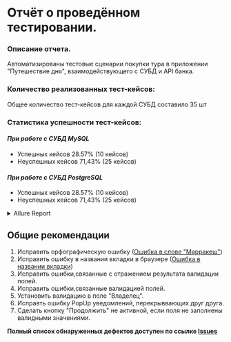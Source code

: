 # Отчёт о проведённом тестировании.

### Описание отчета.
Автоматизированы тестовые сценарии покупки тура в приложении "Путешествие дня", взаимодействующего с СУБД и API банка.


### Количество реализованных тест-кейсов: 

Общее количество тест-кейсов для каждой СУБД составило 35 шт

### Статистика успешности тест-кейсов:

#### ***При работе с СУБД MySQL***
* Успешных кейсов 28.57% (10 кейсов)
* Неуспешных кейсов 71,43% (25 кейсов)


#### ***При работе с СУБД PostgreSQL***
* Успешных кейсов 28.57% (10 кейсов)
* Неуспешных кейсов 71,43% (25 кейсов)

<details>
   <summary>Allure Report</summary>

[![ScreenShot](https://github.com/Rasalam/Diploma/blob/294f788bb090636c80fe8e5e25bcd6e783a0d455/documents/pictures/01%20Allure.png)
  
[![ScreenShot](https://github.com/Rasalam/Diploma/blob/294f788bb090636c80fe8e5e25bcd6e783a0d455/documents/pictures/02%20Allure.png)
    
[![ScreenShot](https://github.com/Rasalam/Diploma/blob/294f788bb090636c80fe8e5e25bcd6e783a0d455/documents/pictures/03%20Allure.png)
</details>




## Общие рекомендации

1. Исправить орфографическую ошибку ([Ошибка в слове "Марракеш"](https://github.com/Rasalam/Diploma/issues/1#issue-1339627110))
2. Исправить ошибку в названии вкладки в браузере ([Ошибка в названии вкладки](https://github.com/Rasalam/Diploma/issues/2#issue-1339631265)) 
3. Исправить ошибки,связанные с отражением результата валидации полей.
4. Исправить ошибки,связанные валидацией полей.
5. Установить валидацию в поле "Владелец".
6. Исправть ошибку PopUp уведомлений, перекрыввающих друг друга.
7. Сделать кнопку "Продолжить" не активной, если поля не заполнены валидными значениями.

**Полный список обнаруженных дефектов доступен по ссылке [Issues](https://github.com/Rasalam/Diploma/issues)**
